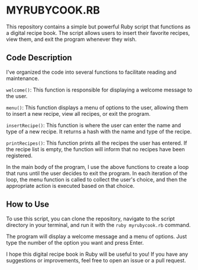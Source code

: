 # MYRUBYCOOK.RB

This repository contains a simple but powerful Ruby script that functions as a digital recipe book. The script allows users to insert their favorite recipes, view them, and exit the program whenever they wish.

## Code Description

I've organized the code into several functions to facilitate reading and maintenance.

`welcome()`: This function is responsible for displaying a welcome message to the user.

`menu()`: This function displays a menu of options to the user, allowing them to insert a new recipe, view all recipes, or exit the program.

`insertRecipe()`: This function is where the user can enter the name and type of a new recipe. It returns a hash with the name and type of the recipe.

`printRecipes()`: This function prints all the recipes the user has entered. If the recipe list is empty, the function will inform that no recipes have been registered.

In the main body of the program, I use the above functions to create a loop that runs until the user decides to exit the program. In each iteration of the loop, the menu function is called to collect the user's choice, and then the appropriate action is executed based on that choice.

## How to Use

To use this script, you can clone the repository, navigate to the script directory in your terminal, and run it with the `ruby myrubycook.rb` command.

The program will display a welcome message and a menu of options. Just type the number of the option you want and press Enter.

I hope this digital recipe book in Ruby will be useful to you! If you have any suggestions or improvements, feel free to open an issue or a pull request.
